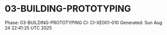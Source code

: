 # 03-BUILDING-PROTOTYPING
Phase: 03-BUILDING-PROTOTYPING
CI: CI-XE001-010
Generated: Sun Aug 24 22:41:25 UTC 2025
